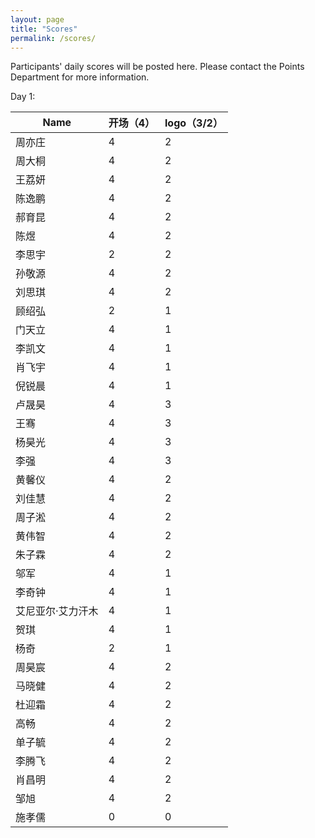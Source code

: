 ```yaml
---
layout: page
title: "Scores"
permalink: /scores/
---
```


Participants' daily scores will be posted here. Please contact the Points Department for more information.

Day 1:

|Name|开场（4）|logo（3/2）
|---|---|---|
|周亦庄|4|2
|周大桐|4|2
|王荔妍|4|2
|陈逸鹏|4|2
|郝育昆|4|2
|陈煜|4|2
|李思宇|2|2
|孙敬源|4|2
|刘思琪|4|2
|顾绍弘|2|1
|门天立|4|1
|李凯文|4|1
|肖飞宇|4|1
|倪锐晨|4|1
|卢晟昊|4|3
|王骞|4|3
|杨昊光|4|3
|李强|4|3
|黄馨仪|4|2
|刘佳慧|4|2
|周子淞|4|2
|黄伟智|4|2
|朱子霖|4|2
|邬军|4|1
|李奇钟|4|1
|艾尼亚尔·艾力汗木|4|1
|贺琪|4|1
|杨奇|2|1
|周昊宸|4|2
|马晓健|4|2
|杜迎霜|4|2
|高畅|4|2
|单子毓|4|2
|李腾飞|4|2
|肖昌明|4|2
|邹旭|4|2
|施孝儒|0|0

